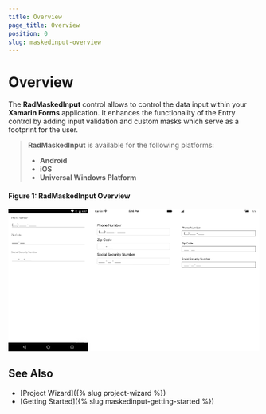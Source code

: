 ```yaml
---
title: Overview
page_title: Overview
position: 0
slug: maskedinput-overview
---
```


# Overview

The **RadMaskedInput** control allows to control the data input within your **Xamarin Forms** application. It enhances the functionality of the Entry control by adding input validation and custom masks which serve as a footprint for the user.


> **RadMaskedInput** is available for the following platforms:
> 
> - **Android**
> - **iOS**
> - **Universal Windows Platform**
 
#### Figure 1: RadMaskedInput Overview

![radmaskedinput-overview](images/maskedinput-overview.png)

## See Also

- [Project Wizard]({% slug project-wizard %})
- [Getting Started]({% slug maskedinput-getting-started %})